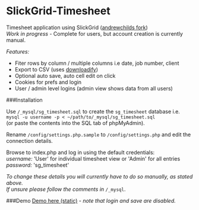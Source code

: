 SlickGrid-Timesheet
===================

Timesheet application using SlickGrid ([andrewchilds fork](https://github.com/andrewchilds/SlickGrid))  
*Work in progress* - Complete for users, but account creation is currently manual.

*Features:*  
* Fiter rows by column / multiple columns i.e date, job number, client  
* Export to CSV (uses [downloadify](https://github.com/dcneiner/Downloadify))  
* Optional auto save, auto cell edit on click  
* Cookies for prefs and login  
* User / admin level logins (admin view shows data from all users)  

###Installation

Use `/_mysql/sg_timesheet.sql` to create the `sg_timesheet` database i.e.  
`mysql -u username -p < ~/path/to/_mysql/sg_timesheet.sql`  
(or paste the contents into the SQL tab of phpMyAdmin).  

Rename `/config/settings.php.sample` to `/config/settings.php` and edit the connection details.  

Browse to index.php and log in using the default credentials:  
*username:* 'User' for individual timesheet view or 'Admin' for all entries  
*password:* 'sg_timesheet'  

*To change these details you will currently have to do so manually, as stated above.*  
*If unsure please follow the comments in* `/_mysql`.

###Demo
[Demo here (static)](http://robcrawford.github.io/demos/slickgrid-timesheet-static-demo/) - *note that login and save are disabled.*
